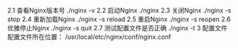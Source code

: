 

2.1 查看Nginx版本号
./nginx -v
2.2 启动Nginx
./nginx
2.3 关闭Nginx
./nginx -s stop
2.4 重新加载Nginx
./nginx -s reload
2.5 重启Nginx
./nginx -s reopen
2.6 优雅停止Nginx
./nginx -s quit
2.7 测试配置文件是否正确
./nginx -t
3 配置文件
配置文件所在位置：
/usr/local/etc/nginx/conf/nginx.conf